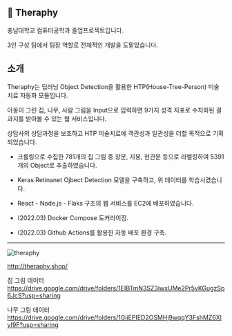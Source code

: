 ## 🌳 Theraphy

충남대학교 컴퓨터공학과 졸업프로젝트입니다. 

3인 구성 팀에서 팀장 역할로 전체적인 개발을 도맡았습니다.

## 소개

Theraphy는 딥러닝 Object Detection을 활용한 HTP(House-Tree-Person) 미술치료 자동화 모듈입니다.

아동이 그린 집, 나무, 사람 그림을 Input으로 입력하면 9가지 성격 지표로 수치화된 결과지를 받아볼 수 있는 웹 서비스입니다.

상담사의 상담과정을 보조하고 HTP 미술치료에 객관성과 일관성을 더할 목적으로 기획되었습니다.

*  크롤링으로 수집한 781개의 집 그림 중 창문, 지붕, 현관문 등으로 라벨링하여 5391개의 Object로 추출하였습니다.
 
*  Keras Retinanet Ojbect Detection 모델을 구축하고, 위 데이터를 학습시켰습니다.
 
*  React - Node.js - Flaks 구조의 웹 서비스를 EC2에 배포하였습니다.
 
* (2022.03) Docker Compose 도커라이징.

* (2022.03) Github Actions를 활용한 자동 배포 환경 구축.

---------

![theraphy](https://user-images.githubusercontent.com/39594520/161876854-56228929-6b26-4091-8eec-32ff70a9b2ac.gif)

http://theraphy.shop/

집 그림 데이터 <br>
https://drive.google.com/drive/folders/1EIBTmN3SZ3iwxUMe2Pr5vKGugzSp6JcS?usp=sharing

나무 그림 데이터 <br>
https://drive.google.com/drive/folders/1GiiEPIED2OSMHj9wqqY3FshMZ6XlyI9F?usp=sharing

